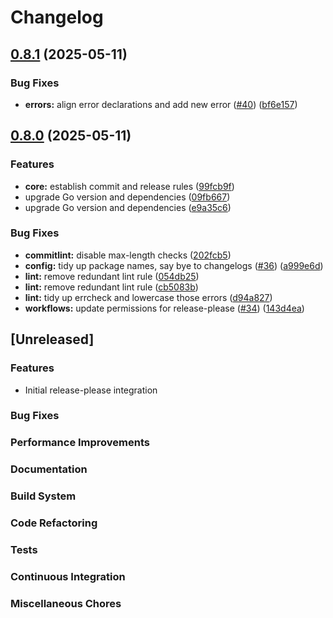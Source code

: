 # Changelog

## [0.8.1](https://github.com/tarmac-project/hord/compare/v0.8.0...v0.8.1) (2025-05-11)


### Bug Fixes

* **errors:** align error declarations and add new error ([#40](https://github.com/tarmac-project/hord/issues/40)) ([bf6e157](https://github.com/tarmac-project/hord/commit/bf6e1573a9ea8a5e39ba0f6312d2d4a7a7210b23))

## [0.8.0](https://github.com/tarmac-project/hord/compare/v0.7.0...v0.8.0) (2025-05-11)


### Features

* **core:** establish commit and release rules ([99fcb9f](https://github.com/tarmac-project/hord/commit/99fcb9f9498f85b806545f6ddffb9270b36aaefa))
* upgrade Go version and dependencies ([09fb667](https://github.com/tarmac-project/hord/commit/09fb667a4c326981c0d2cb94e12a04140c717041))
* upgrade Go version and dependencies ([e9a35c6](https://github.com/tarmac-project/hord/commit/e9a35c6250fb4f854f5bdfdf141d93bcb2ac69a0))


### Bug Fixes

* **commitlint:** disable max-length checks ([202fcb5](https://github.com/tarmac-project/hord/commit/202fcb5d6a07bd5adb99ab2773fe57b7079ba996))
* **config:** tidy up package names, say bye to changelogs ([#36](https://github.com/tarmac-project/hord/issues/36)) ([a999e6d](https://github.com/tarmac-project/hord/commit/a999e6d8a5c46cb0d8dcd445666f427581917c18))
* **lint:** remove redundant lint rule ([054db25](https://github.com/tarmac-project/hord/commit/054db25e0c7277933d32eea06a08c188bc8b05d8))
* **lint:** remove redundant lint rule ([cb5083b](https://github.com/tarmac-project/hord/commit/cb5083bcb68a30c729b6f650cc155b67824ac35e))
* **lint:** tidy up errcheck and lowercase those errors ([d94a827](https://github.com/tarmac-project/hord/commit/d94a827354011f8779f2f838034611741b838543))
* **workflows:** update permissions for release-please ([#34](https://github.com/tarmac-project/hord/issues/34)) ([143d4ea](https://github.com/tarmac-project/hord/commit/143d4ea0d4a9db451fb92cdd2ff16e7fba8dfc6f))

## [Unreleased]

### Features
- Initial release-please integration

### Bug Fixes

### Performance Improvements

### Documentation

### Build System

### Code Refactoring

### Tests

### Continuous Integration

### Miscellaneous Chores
